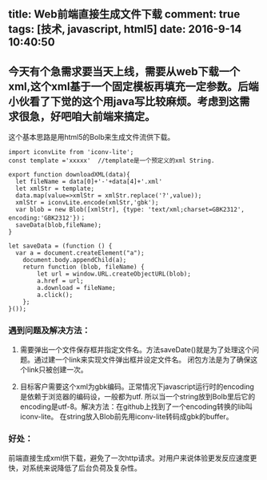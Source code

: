title:  Web前端直接生成文件下载 
comment: true
tags: [技术, javascript, html5]
date: 2016-9-14 10:40:50
----
今天有个急需求要当天上线，需要从web下载一个xml,这个xml基于一个固定模板再填充一定参数。后端小伙看了下觉的这个用java写比较麻烦。考虑到这需求很急，好吧咱大前端来搞定。
----
这个基本思路是用html5的Bolb来生成文件流供下载。

```
import iconvLite from 'iconv-lite';
const template ='xxxxx'  //template是一个预定义的xml String. 

export function downloadXML(data){
  let fileName = data[0]+'-'+data[4]+'.xml'
  let xmlStr = template;	
  data.map(value=>xmlStr = xmlStr.replace('?',value));
  xmlStr = iconvLite.encode(xmlStr,'gbk');
  var blob = new Blob([xmlStr], {type: 'text/xml;charset=GBK2312', encoding:'GBK2312'})；
  saveData(blob,fileName);
}

let saveData = (function () {
  var a = document.createElement("a");
    document.body.appendChild(a);
    return function (blob, fileName) {
        let url = window.URL.createObjectURL(blob);
        a.href = url;
        a.download = fileName;
        a.click();
    };
}());
```

### 遇到问题及解决方法：
1. 需要弹出一个文件保存框并指定文件名。方法saveDate()就是为了处理这个问题。通过建一个link来实现文件弹出框并设定文件名。 闭包方法是为了确保这个link只被创建一次。

2. 目标客户需要这个xml为gbk编码。正常情况下javascript运行时的encoding是依赖于浏览器的编码设，一般都为utf. 所以当一个string放到Bolb里后它的encoding是utf-8。解决方法：在github上找到了一个encoding转换的lib叫iconv-lite。 在string放入Blob前先用iconv-lite转码成gbk的buffer。 

### 好处：
前端直接生成xml供下载，避免了一次http请求。对用户来说体验更发反应速度更快，对系统来说降低了后台负荷及复杂性。